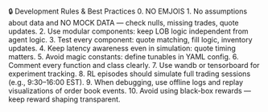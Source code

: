 🔒 Development Rules & Best Practices
    0. NO EMJOIS
	1.	No assumptions about data and NO MOCK DATA — check nulls, missing trades, quote updates.
	2.	Use modular components: keep LOB logic independent from agent logic.
	3.	Test every component: quote matching, fill logic, inventory updates.
	4.	Keep latency awareness even in simulation: quote timing matters.
	5.	Avoid magic constants: define tunables in YAML config.
	6.	Comment every function and class clearly.
	7.	Use wandb or tensorboard for experiment tracking.
	8.	RL episodes should simulate full trading sessions (e.g., 9:30–16:00 EST).
	9.	When debugging, use offline logs and replay visualizations of order book events.
	10.	Avoid using black-box rewards — keep reward shaping transparent.